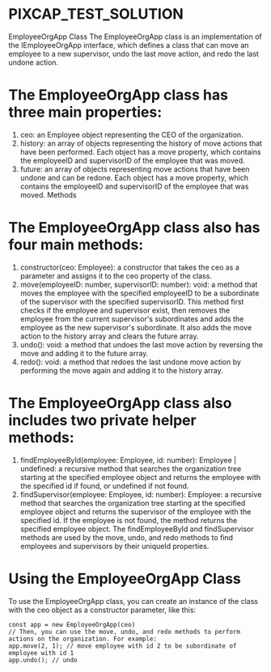 # PIXCAP_TEST_SOLUTION

EmployeeOrgApp Class
The EmployeeOrgApp class is an implementation of the IEmployeeOrgApp interface, which defines a class that can move an employee to a new supervisor, undo the last move action, and redo the last undone action.

# The EmployeeOrgApp class has three main properties:

1. ceo: an Employee object representing the CEO of the organization.
2. history: an array of objects representing the history of move actions that have been performed. Each object has a move property, which contains the employeeID and supervisorID of the employee that was moved.
3. future: an array of objects representing move actions that have been undone and can be redone. Each object has a move property, which contains the employeeID and supervisorID of the employee that was moved.
Methods

# The EmployeeOrgApp class also has four main methods:

1. constructor(ceo: Employee): a constructor that takes the ceo as a parameter and assigns it to the ceo property of the class.
2. move(employeeID: number, supervisorID: number): void: a method that moves the employee with the specified employeeID to be a subordinate of the supervisor with the specified supervisorID. This method first checks if the employee and supervisor exist, then removes the employee from the current supervisor's subordinates and adds the employee as the new supervisor's subordinate. It also adds the move action to the history array and clears the future array.
3. undo(): void: a method that undoes the last move action by reversing the move and adding it to the future array.
4. redo(): void: a method that redoes the last undone move action by performing the move again and adding it to the history array.

# The EmployeeOrgApp class also includes two private helper methods:

1. findEmployeeById(employee: Employee, id: number): Employee | undefined: a recursive method that searches the organization tree starting at the specified employee object and returns the employee with the specified id if found, or undefined if not found.
2. findSupervisor(employee: Employee, id: number): Employee: a recursive method that searches the organization tree starting at the specified employee object and returns the supervisor of the employee with the specified id. If the employee is not found, the method returns the specified employee object.
The findEmployeeById and findSupervisor methods are used by the move, undo, and redo methods to find employees and supervisors by their uniqueId properties.

# Using the EmployeeOrgApp Class
To use the EmployeeOrgApp class, you can create an instance of the class with the ceo object as a constructor parameter, like this:
``` 
const app = new EmployeeOrgApp(ceo)
// Then, you can use the move, undo, and redo methods to perform actions on the organization. For example:
app.move(2, 1); // move employee with id 2 to be subordinate of employee with id 1
app.undo(); // undo
